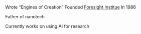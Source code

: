 Wrote “Engines of Creation”
Founded [Foresight Institue]([https://foresight.org](https://foresight.org/)) in 1986

Father of nanotech

Currently works on using AI for research
